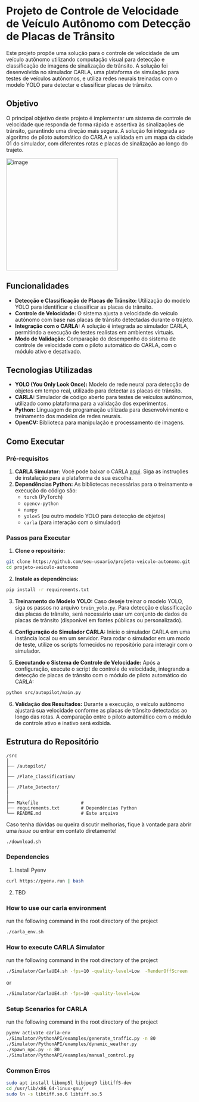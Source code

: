 # Projeto de Controle de Velocidade de Veículo Autônomo com Detecção de Placas de Trânsito

Este projeto propõe uma solução para o controle de velocidade de um veículo autônomo utilizando computação visual para detecção e classificação de imagens de sinalização de trânsito. A solução foi desenvolvida no simulador CARLA, uma plataforma de simulação para testes de veículos autônomos, e utiliza redes neurais treinadas com o modelo YOLO para detectar e classificar placas de trânsito.

## Objetivo

O principal objetivo deste projeto é implementar um sistema de controle de velocidade que responda de forma rápida e assertiva às sinalizações de trânsito, garantindo uma direção mais segura. A solução foi integrada ao algoritmo de piloto automático do CARLA e validada em um mapa da cidade 01 do simulador, com diferentes rotas e placas de sinalização ao longo do trajeto.

<img src="https://github.com/user-attachments/assets/3a931927-cb6a-40ce-8303-f15fa08e6eeb" alt="image" width="300">


## Funcionalidades

- **Detecção e Classificação de Placas de Trânsito:** Utilização do modelo YOLO para identificar e classificar as placas de trânsito.
- **Controle de Velocidade:** O sistema ajusta a velocidade do veículo autônomo com base nas placas de trânsito detectadas durante o trajeto.
- **Integração com o CARLA:** A solução é integrada ao simulador CARLA, permitindo a execução de testes realistas em ambientes virtuais.
- **Modo de Validação:** Comparação do desempenho do sistema de controle de velocidade com o piloto automático do CARLA, com o módulo ativo e desativado.

## Tecnologias Utilizadas

- **YOLO (You Only Look Once):** Modelo de rede neural para detecção de objetos em tempo real, utilizado para detectar as placas de trânsito.
- **CARLA:** Simulador de código aberto para testes de veículos autônomos, utilizado como plataforma para a validação dos experimentos.
- **Python:** Linguagem de programação utilizada para desenvolvimento e treinamento dos modelos de redes neurais.
- **OpenCV:** Biblioteca para manipulação e processamento de imagens.

## Como Executar

### Pré-requisitos

1. **CARLA Simulator:** Você pode baixar o CARLA [aqui](https://carla.org/). Siga as instruções de instalação para a plataforma de sua escolha.
2. **Dependências Python:** As bibliotecas necessárias para o treinamento e execução do código são:
   - `torch` (PyTorch)
   - `opencv-python`
   - `numpy`
   - `yolov5` (ou outro modelo YOLO para detecção de objetos)
   - `carla` (para interação com o simulador)

### Passos para Executar

1. **Clone o repositório:**

```bash
git clone https://github.com/seu-usuario/projeto-veiculo-autonomo.git
cd projeto-veiculo-autonomo
```

2. **Instale as dependências:**

```bash
pip install -r requirements.txt
```

3. **Treinamento do Modelo YOLO:**
   Caso deseje treinar o modelo YOLO, siga os passos no arquivo `train_yolo.py`. Para detecção e classificação das placas de trânsito, será necessário usar um conjunto de dados de placas de trânsito (disponível em fontes públicas ou personalizado).

4. **Configuração do Simulador CARLA:**
   Inicie o simulador CARLA em uma instância local ou em um servidor. Para rodar o simulador em um modo de teste, utilize os scripts fornecidos no repositório para interagir com o simulador.

5. **Executando o Sistema de Controle de Velocidade:**
   Após a configuração, execute o script de controle de velocidade, integrando a detecção de placas de trânsito com o módulo de piloto automático do CARLA:

```bash
python src/autopilot/main.py
```

6. **Validação dos Resultados:**
   Durante a execução, o veículo autônomo ajustará sua velocidade conforme as placas de trânsito detectadas ao longo das rotas. A comparação entre o piloto automático com o módulo de controle ativo e inativo será exibida.

## Estrutura do Repositório

```
/src
│
├── /autopilot/
│
├── /Plate_Classification/
│
├── /Plate_Detector/
|
│
├── Makefile                #
├── requirements.txt        # Dependências Python
└── README.md               # Este arquivo
```

Caso tenha dúvidas ou queira discutir melhorias, fique à vontade para abrir uma *issue* ou entrar em contato diretamente!


```bash
./download.sh
```

### Dependencies
1. Install Pyenv
```bash
curl https://pyenv.run | bash
```
2. TBD


### How to use our carla environment
run the following command in the root directory of the project
```bash
./carla_env.sh
```

### How to execute CARLA Simulator
run the following command in the root directory of the project
```bash
./Simulator/CarlaUE4.sh -fps=10 -quality-level=Low  -RenderOffScreen
```
or
```bash
./Simulator/CarlaUE4.sh -fps=10 -quality-level=Low
```

### Setup Scenarios for CARLA
run the following command in the root directory of the project
```bash
pyenv activate carla-env
./Simulator/PythonAPI/examples/generate_traffic.py -n 80
./Simulator/PythonAPI/examples/dynamic_weather.py
./spawn_npc.py -n 80
./Simulator/PythonAPI/examples/manual_control.py
```

### Common Erros

```bash
sudo apt install libomp5l libjpeg9 libtiff5-dev
cd /usr/lib/x86_64-linux-gnu/
sudo ln -s libtiff.so.6 libtiff.so.5
```
